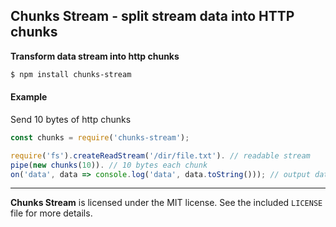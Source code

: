 ## Chunks Stream - split stream data into HTTP chunks

**Transform data stream into http chunks**

```sh
$ npm install chunks-stream
```
#### Example
Send 10 bytes of http chunks
```js
const chunks = require('chunks-stream');

require('fs').createReadStream('/dir/file.txt'). // readable stream
pipe(new chunks(10)). // 10 bytes each chunk
on('data', data => console.log('data', data.toString())); // output data
```
--------------------------------------------------------
**Chunks Stream** is licensed under the MIT license. See the included `LICENSE` file for more details.
